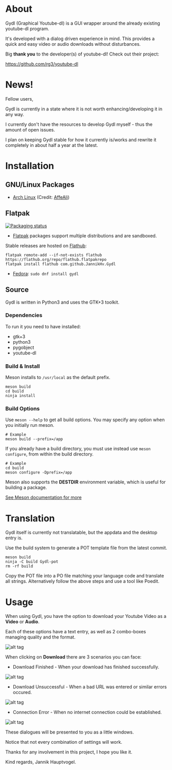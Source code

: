 # About

Gydl (Graphical Youtube-dl) is a GUI wrapper around the already existing
youtube-dl program.

It's developed with a dialog driven experience in mind. This provides a quick
and easy video or audio downloads without disturbances.

Big **thank you** to the developer(s) of youtube-dl! Check out their project:

https://github.com/rg3/youtube-dl

# News!

Fellow users,

Gydl is currently in a state where it is not worth enhancing/developing it in any way.

I currently don't have the resources to develop Gydl myself - thus the amount of open issues.

I plan on keeping Gydl stable for how it currently is/works and rewrite it completely in about half a year at the latest.

# Installation

## GNU/Linux Packages

* [Arch Linux](https://aur.archlinux.org/packages/gydl-git/)
  (Credit: [AffeAli](https://github.com/AffeAli))

## Flatpak

[![Packaging status](https://repology.org/badge/vertical-allrepos/gydl.svg)](https://repology.org/project/gydl/versions)

- [Flatpak](http://flatpak.org) packages support multiple distributions and are sandboxed.

Stable releases are hosted on [Flathub](https://flathub.org):

```
flatpak remote-add --if-not-exists flathub https://flathub.org/repo/flathub.flatpakrepo
flatpak install flathub com.github.JannikHv.Gydl
```

- [Fedora](https://apps.fedoraproject.org/packages/gydl): `sudo dnf install gydl`

## Source

Gydl is written in Python3 and uses the GTK+3 toolkit.

### Dependencies

To run it you need to have installed:

* gtk+3
* python3
* pygobject
* youtube-dl

### Build & Install

Meson installs to `/usr/local` as the default prefix.

```
meson build
cd build
ninja install
```

### Build Options

Use `meson --help` to get all build options. You may specify any option when
you initially run meson.

```
# Example
meson build --prefix=/app
```

If you already have a build directory, you must use instead use
`meson configure`, from within the build directory.

```
# Example
cd build
meson configure -Dprefix=/app
```

Meson also supports the **DESTDIR** environment variable, which is useful for
building a package.

[See Meson documentation for more](http://mesonbuild.com)


# Translation

Gydl itself is currently not translatable, but the appdata and
the desktop entry is.

Use the build system to generate a POT template file from the latest commit.

```
meson build
ninja -C build Gydl-pot
rm -rf build
```

Copy the POT file into a PO file matching your language code and translate
all strings. Alternatively follow the above steps and use a tool like Poedit.

# Usage

When using Gydl, you have the option to download your Youtube Video as a
**Video** or **Audio**.

Each of these options have a text entry, as well as 2 combo-boxes managing
quality and the format.


![alt tag](http://i.imgur.com/o4pYQrX.png)

When clicking on **Download** there are 3 scenarios you can face:

* Download Finished - When your download has finished successfully.

![alt tag](http://i.imgur.com/yVrmyPH.png)

* Download Unsuccessful - When a bad URL was entered or similar errors occured.

![alt tag](http://i.imgur.com/P7ZIWaX.png)

* Connection Error - When no internet connection could be established.

![alt tag](http://i.imgur.com/Vrys4YO.png)

These dialogues will be presented to you as a little windows.

Notice that not every combination of settings will work.

Thanks for any involvement in this project, I hope you like it.

Kind regards, Jannik Hauptvogel.

